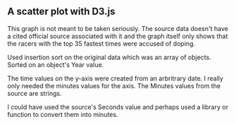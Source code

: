 ## A scatter plot with D3.js

This graph is not meant to be taken seriously. The source data doesn't have a cited official source associated with it and the graph itself only shows that the racers with the top 35 fastest times were accused of doping.

Used insertion sort on the original data which was an array of objects.
Sorted on an object's Year value.

The time values on the y-axis were created from an arbritrary date. I really only needed the minutes values for the axis. The Minutes values from the source are strings.

I could have used the source's Seconds value and perhaps used a library or function to convert them into minutes.
